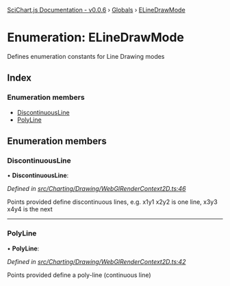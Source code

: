 [SciChart.js Documentation - v0.0.6](../README.md) › [Globals](../globals.md) › [ELineDrawMode](elinedrawmode.md)

# Enumeration: ELineDrawMode

Defines enumeration constants for Line Drawing modes

## Index

### Enumeration members

* [DiscontinuousLine](elinedrawmode.md#discontinuousline)
* [PolyLine](elinedrawmode.md#polyline)

## Enumeration members

###  DiscontinuousLine

• **DiscontinuousLine**:

*Defined in [src/Charting/Drawing/WebGlRenderContext2D.ts:46](https://github.com/ABTSoftware/SciChart.Dev/blob/46671d21ce/Web/src/SciChart/src/Charting/Drawing/WebGlRenderContext2D.ts#L46)*

Points provided define discontinuous lines, e.g. x1y1 x2y2  is one line, x3y3 x4y4 is the next

___

###  PolyLine

• **PolyLine**:

*Defined in [src/Charting/Drawing/WebGlRenderContext2D.ts:42](https://github.com/ABTSoftware/SciChart.Dev/blob/46671d21ce/Web/src/SciChart/src/Charting/Drawing/WebGlRenderContext2D.ts#L42)*

Points provided define a poly-line (continuous line)
